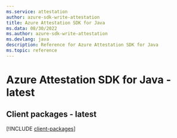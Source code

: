 ```yaml
---
ms.service: attestation
author: azure-sdk-write-attestation
title: Azure Attestation SDK for Java
ms.data: 08/30/2022
ms.author: azure-sdk-write-attestation
ms.devlang: java
description: Reference for Azure Attestation SDK for Java
ms.topic: reference
---
```

# Azure Attestation SDK for Java - latest

## Client packages - latest
[!INCLUDE [client-packages](attestation-client-index.md)]
